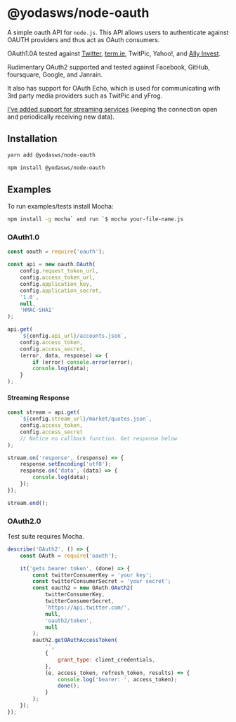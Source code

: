 @yodasws/node-oauth
===================
A simple oauth API for `node.js`. This API allows users to authenticate against OAUTH providers and thus act as OAuth consumers.

OAuth1.0A tested against [Twitter](http://twitter.com), [term.ie](http://term.ie/oauth/example/), TwitPic, Yahoo!, and [Ally Invest](https://www.ally.com/api/invest/documentation/getting-started/).

Rudimentary OAuth2 supported and tested against Facebook, GitHub, foursquare, Google, and Janrain.

It also has support for OAuth Echo, which is used for communicating with 3rd party media providers such as TwitPic and yFrog.

<ins>I've added support for streaming services</ins> (keeping the connection open and periodically receiving new data).

Installation
------------

```bash
yarn add @yodasws/node-oauth
```

```bash
npm install @yodasws/node-oauth
```

Examples
--------

To run examples/tests install Mocha:
```bash
npm install -g mocha` and run `$ mocha your-file-name.js
```

### OAuth1.0

```javascript
const oauth = require('oauth');

const api = new oauth.OAuth(
	config.request_token_url,
	config.access_token_url,
	config.application_key,
	config.application_secret,
	'1.0',
	null,
	'HMAC-SHA1'
);

api.get(
	`${config.api_url}/accounts.json`,
	config.access_token,
	config.access_secret,
	(error, data, response) => {
		if (error) console.error(error);
		console.log(data);
	}
);
```

#### Streaming Response

```javascript
const stream = api.get(
	`${config.stream_url}/market/quotes.json`,
	config.access_token,
	config.access_secret
	// Notice no callback function. Get response below
);

stream.on('response', (response) => {
	response.setEncoding('utf8');
	response.on('data', (data) => {
		console.log(data);
	});
});

stream.end();
```

### OAuth2.0

Test suite requires Mocha.

```javascript
describe('OAuth2', () => {
	const OAuth = require('oauth');

	it('gets bearer token', (done) => {
		const twitterConsumerKey = 'your key';
		const twitterConsumerSecret = 'your secret';
		const oauth2 = new OAuth.OAuth2(
			twitterConsumerKey,
			twitterConsumerSecret,
			'https://api.twitter.com/',
			null,
			'oauth2/token',
			null
		);
		oauth2.getOAuthAccessToken(
			'',
			{
				grant_type: client_credentials,
			},
			(e, access_token, refresh_token, results) => {
				console.log('bearer: ', access_token);
				done();
			}
		);
	});
});
```
